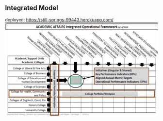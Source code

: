 ## Integrated Model
 deployed: https://still-springs-99443.herokuapp.com/
![Integrated Model](/public/Picture1.png)